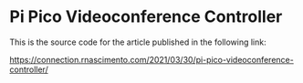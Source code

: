 # Pi Pico Videoconference Controller

This is the source code for the article published in the following link:

https://connection.rnascimento.com/2021/03/30/pi-pico-videoconference-controller/



